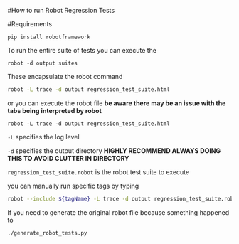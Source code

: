 #How to run Robot Regression Tests

#Requirements

```
pip install robotframework
```

To run the entire suite of tests you can execute the

```
robot -d output suites
```

These encapsulate the robot command
```bash
robot -L trace -d output regression_test_suite.html
```

or you can execute the robot file __be aware there may be an issue with the tabs being interpreted by robot__

```
robot -L trace -d output regression_test_suite.html
```

`-L` specifies the log level

`-d` specifies the output directory __HIGHLY RECOMMEND ALWAYS DOING THIS TO AVOID CLUTTER IN DIRECTORY__

`regression_test_suite.robot` is the robot test suite to execute

you can manually run specific tags by typing

```bash
robot --include ${tagName} -L trace -d output regression_test_suite.robot
```

If you need to generate the original robot file because something happened to

```bash
./generate_robot_tests.py
```
